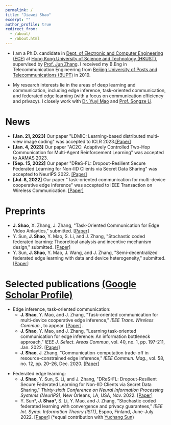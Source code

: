 ```yaml
---
permalink: /
title: "Jiawei Shao"
excerpt: ""
author_profile: true
redirect_from: 
  - /about/
  - /about.html
---
```


<!-- This is the front page of a website that is powered by the [academicpages template](https://github.com/academicpages/academicpages.github.io) and hosted on GitHub pages. [GitHub pages](https://pages.github.com) is a free service in which websites are built and hosted from code and data stored in a GitHub repository, automatically updating when a new commit is made to the respository. This template was forked from the [Minimal Mistakes Jekyll Theme](https://mmistakes.github.io/minimal-mistakes/) created by Michael Rose, and then extended to support the kinds of content that academics have: publications, talks, teaching, a portfolio, blog posts, and a dynamically-generated CV. You can fork [this repository](https://github.com/academicpages/academicpages.github.io) right now, modify the configuration and markdown files, add your own PDFs and other content, and have your own site for free, with no ads! An older version of this template powers my own personal website at [stuartgeiger.com](http://stuartgeiger.com), which uses [this Github repository](https://github.com/staeiou/staeiou.github.io). -->

- I am a Ph.D. candidate in [Dept. of Electronic and Computer Engineering (ECE)](https://ece.hkust.edu.hk/) at [Hong Kong University of Science and Technology (HKUST)](https://hkust.edu.hk/), supervised by [Prof. Jun Zhang](https://eejzhang.people.ust.hk/). I received my B.Eng in Telecommunication Engineering from [Beijing University of Posts and Telecommunications (BUPT)](https://www.bupt.edu.cn/) in 2019.

- My research interests lie in the areas of deep learning and communication, including edge inference, task-oriented communication, and federated edge learning (with a focus on communication efficiency and privacy). I closely work with [Dr. Yuyi Mao](https://sites.google.com/site/ymaoust) and [Prof. Songze Li](https://songzli.github.io/).

<!-- particularly in

including edge AI, task-oriented communication,
 -->
<!-- general area of machine learning and wireless communication, particularly in learning theory, high-dimensional data analysis, non-convex optimization and applications in the future wireless network.
 -->
<!-- Short Bio
======
I ...
 -->

<!-- News
======
- [Apr., 2022] One paper on coded computing and federated learning are accepted to ISIT 2022:  -->

News
======
- **[Jan. 21, 2023]** Our paper "LDMIC: Learning-based distributed multi-view image coding" was accepted to ICLR 2023.[[Paper]](https://openreview.net/forum?id=ILQVw4cA5F9&referrer=%5BAuthor%20Console%5D(%2Fgroup%3Fid%3DICLR.cc%2F2023%2FConference%2FAuthors%23your-submissions))
- **[Jan. 4, 2023]** Our paper "AC2C: Adaptively Controlled Two-Hop Communication for Multi-Agent Reinforcement Learning" was accepted to AAMAS 2023.
- **[Sep. 15, 2022]** Our paper "DReS-FL: Dropout-Resilient Secure Federated Learning for Non-IID Clients via Secret Data Sharing" was accepted to NeurIPS 2022. [[Paper]](https://arxiv.org/pdf/2210.02680.pdf)
- **[Jul. 8, 2022]** Our paper "Task-oriented communication for multi-device cooperative edge inference" was accepted to IEEE Transaction on Wireless Communication. [[Paper]](https://arxiv.org/abs/2109.00172)


Preprints
======

- **J. Shao**, X. Zhang, J. Zhang, "Task-Oriented Communication for Edge Video Anlaytics," submitted. [[Paper]](https://arxiv.org/abs/2211.14049)
- Y. Sun, **J. Shao**, Y. Mao, S. Li, and J. Zhang, "Stochastic coded federated learning: Theoretical analysis and incentive mechanism design," submitted. [[Paper]](https://arxiv.org/abs/2211.04132)
- Y. Sun, **J. Shao**, Y. Mao, J. Wang, and J. Zhang, "Semi-decentralized federated edge learning with data and device heterogeneity," submitted. [[Paper]](https://arxiv.org/abs/2112.10313v1)


Selected publications [(Google Scholar Profile)](https://scholar.google.com/citations?user=p26zthIAAAAJ&hl=en)
======

- Edge inference, task-oriented communication:
	- **J. Shao**, Y. Mao, and J. Zhang, "Task-oriented communication for multi-device cooperative edge inference," *IEEE Trans. Wireless Commun.*, to appear. [[Paper]](https://arxiv.org/abs/2109.00172).
	- **J. Shao**, Y. Mao, and J. Zhang, "Learning task-oriented communication for edge inference: An information bottleneck approach," *IEEE J. Select. Areas Commun*, vol. 40, no. 1, pp. 197-211, Jan. 2022. [[Paper]](https://arxiv.org/abs/2102.04170)
	- **J. Shao**, J. Zhang, "Communication-computation trade-off in resource-constrained edge inference," *IEEE Commun. Mag.*, vol. 58, no. 12, pp. 20–26, Dec. 2020. [[Paper]](https://arxiv.org/abs/2006.02166)

<!-- 
**J. Shao**, J. Zhang, "BottleNet++: An end-to-end approach for feature compression in device-edge co-inference systems," in *Proc. IEEE Int. Conf. Commun. (ICC) Workshop on Edge Machine Learning for 5G Mobile Networks and Beyond*, Dublin, Ireland, Jun. 2020. [[Paper]](https://arxiv.org/abs/1910.14315)
X. Zhang, **J. Shao**, Y. Mao, and J. Zhang, "Communication-computation efficient device-edge co-inference via AutoML," *IEEE Globecom*, Madrid, Spain, Dec. 2021. [[Paper]](https://arxiv.org/abs/2108.13009)
**J. Shao**, H. Zhang, Y. Mao, and J. Zhang, "Branchy-GNN: a device-edge co-inference framework for efficient point cloud processing," in *Proc. IEEE Int. Conf. Acoust. Speech Signal Process. (ICASSP)*, Toronto, Ontario, Canada, Jun. 2021. [[Paper]](https://arxiv.org/abs/2011.02422)
 -->

- Federated edge learning:
	- **J. Shao**, Y. Sun, S. Li, and J. Zhang, "DReS-FL: Dropout-Resilient Secure Federated Learning for Non-IID Clients via Secret Data Sharing," *Thirty-sixth Conference on Neural Information Processing Systems (NeurIPS)*, New Orleans, LA, USA, Nov. 2022. [[Paper]](https://arxiv.org/pdf/2210.02680.pdf)
	- Y. Sun\*, **J. Shao**\*, S. Li, Y. Mao, and J. Zhang, "Stochastic coded federated learning with convergence and privacy guarantees," *IEEE Int. Symp. Information Theory (ISIT)*, Espoo, Finland, June-July 2022. [[Paper]](https://arxiv.org/abs/2201.10092) (\*equal contribution with [Yuchang Sun](https://hiyuchang.github.io/))


<!-- 
Y. Sun, **J. Shao**, Y. Mao, and J. Zhang, "Asynchronous semi-decentralized federated edge learning for heterogenous clients," *IEEE Int. Conf. Commun. (ICC)*, Seoul, South Korea, May 2022. [[Paper]](https://arxiv.org/abs/2112.04737)
Y. Sun, **J. Shao**, Y. Mao, J. Wang, and J. Zhang, "Semi-decentralized federated edge learning for fast convergence on non-IID data," *IEEE Wireless Commun. Networking Conf. (WCNC)*, Austin, TX, USA, Apr. 2022. [[Paper]](https://arxiv.org/abs/2104.12678)[[Slides]](https://hiyuchang.github.io/assets/slides/SD-FEEL_2022WCNC.pdf)
Z. Li, **J. Shao**, J. Wang, Y. Mao, and J. Zhang, "Federated Learning with GAN-based Data Synthesis for Non-IID Clients," *Int. Workshop Trustworthy Federated Learn. Conjunction IJCAI 2022 (FL-IJCAI'22)*, Vienna, Austria, Jul. 2022. [[Paper]](https://arxiv.org/abs/2206.05507)
 -->
 

<!-- Like many other Jekyll-based GitHub Pages templates, academicpages makes you separate the website's content from its form. The content & metadata of your website are in structured markdown files, while various other files constitute the theme, specifying how to transform that content & metadata into HTML pages. You keep these various markdown (.md), YAML (.yml), HTML, and CSS files in a public GitHub repository. Each time you commit and push an update to the repository, the [GitHub pages](https://pages.github.com/) service creates static HTML pages based on these files, which are hosted on GitHub's servers free of charge. -->

<!-- Many of the features of dynamic content management systems (like Wordpress) can be achieved in this fashion, using a fraction of the computational resources and with far less vulnerability to hacking and DDoSing. You can also modify the theme to your heart's content without touching the content of your site. If you get to a point where you've broken something in Jekyll/HTML/CSS beyond repair, your markdown files describing your talks, publications, etc. are safe. You can rollback the changes or even delete the repository and start over -- just be sure to save the markdown files! Finally, you can also write scripts that process the structured data on the site, such as [this one](https://github.com/academicpages/academicpages.github.io/blob/master/talkmap.ipynb) that analyzes metadata in pages about talks to display [a map of every location you've given a talk](https://academicpages.github.io/talkmap.html). -->

<!-- Getting started
======
1. Register a GitHub account if you don't have one and confirm your e-mail (required!)
1. Fork [this repository](https://github.com/academicpages/academicpages.github.io) by clicking the "fork" button in the top right. 
1. Go to the repository's settings (rightmost item in the tabs that start with "Code", should be below "Unwatch"). Rename the repository "[your GitHub username].github.io", which will also be your website's URL.
1. Set site-wide configuration and create content & metadata (see below -- also see [this set of diffs](http://archive.is/3TPas) showing what files were changed to set up [an example site](https://getorg-testacct.github.io) for a user with the username "getorg-testacct")
1. Upload any files (like PDFs, .zip files, etc.) to the files/ directory. They will appear at https://[your GitHub username].github.io/files/example.pdf.  
1. Check status by going to the repository settings, in the "GitHub pages" section -->

<!-- Site-wide configuration
------
The main configuration file for the site is in the base directory in [_config.yml](https://github.com/academicpages/academicpages.github.io/blob/master/_config.yml), which defines the content in the sidebars and other site-wide features. You will need to replace the default variables with ones about yourself and your site's github repository. The configuration file for the top menu is in [_data/navigation.yml](https://github.com/academicpages/academicpages.github.io/blob/master/_data/navigation.yml). For example, if you don't have a portfolio or blog posts, you can remove those items from that navigation.yml file to remove them from the header. 

Create content & metadata
------
For site content, there is one markdown file for each type of content, which are stored in directories like _publications, _talks, _posts, _teaching, or _pages. For example, each talk is a markdown file in the [_talks directory](https://github.com/academicpages/academicpages.github.io/tree/master/_talks). At the top of each markdown file is structured data in YAML about the talk, which the theme will parse to do lots of cool stuff. The same structured data about a talk is used to generate the list of talks on the [Talks page](https://academicpages.github.io/talks), each [individual page](https://academicpages.github.io/talks/2012-03-01-talk-1) for specific talks, the talks section for the [CV page](https://academicpages.github.io/cv), and the [map of places you've given a talk](https://academicpages.github.io/talkmap.html) (if you run this [python file](https://github.com/academicpages/academicpages.github.io/blob/master/talkmap.py) or [Jupyter notebook](https://github.com/academicpages/academicpages.github.io/blob/master/talkmap.ipynb), which creates the HTML for the map based on the contents of the _talks directory). -->

<!-- **Markdown generator**

I have also created [a set of Jupyter notebooks](https://github.com/academicpages/academicpages.github.io/tree/master/markdown_generator
) that converts a CSV containing structured data about talks or presentations into individual markdown files that will be properly formatted for the academicpages template. The sample CSVs in that directory are the ones I used to create my own personal website at stuartgeiger.com. My usual workflow is that I keep a spreadsheet of my publications and talks, then run the code in these notebooks to generate the markdown files, then commit and push them to the GitHub repository.

How to edit your site's GitHub repository
------
Many people use a git client to create files on their local computer and then push them to GitHub's servers. If you are not familiar with git, you can directly edit these configuration and markdown files directly in the github.com interface. Navigate to a file (like [this one](https://github.com/academicpages/academicpages.github.io/blob/master/_talks/2012-03-01-talk-1.md) and click the pencil icon in the top right of the content preview (to the right of the "Raw | Blame | History" buttons). You can delete a file by clicking the trashcan icon to the right of the pencil icon. You can also create new files or upload files by navigating to a directory and clicking the "Create new file" or "Upload files" buttons. 

Example: editing a markdown file for a talk
![Editing a markdown file for a talk](/images/editing-talk.png)

For more info
------
More info about configuring academicpages can be found in [the guide](https://academicpages.github.io/markdown/). The [guides for the Minimal Mistakes theme](https://mmistakes.github.io/minimal-mistakes/docs/configuration/) (which this theme was forked from) might also be helpful.
 -->
